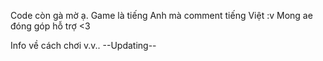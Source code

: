 Code còn gà mờ ạ. Game là tiếng Anh mà comment tiếng Việt :v
Mong ae đóng góp hỗ trợ <3

Info về cách chơi v.v..
--Updating--
